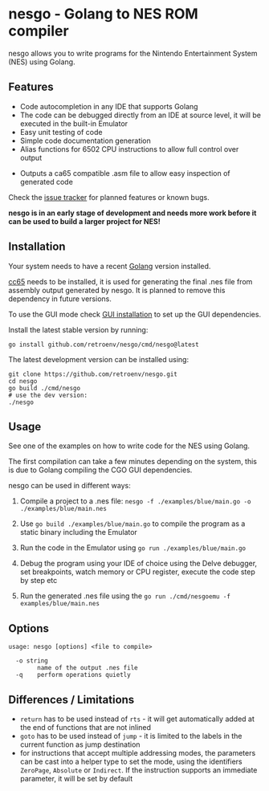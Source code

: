 # nesgo - Golang to NES ROM compiler

nesgo allows you to write programs for the Nintendo Entertainment System (NES) using Golang.

## Features

- Code autocompletion in any IDE that supports Golang
- The code can be debugged directly from an IDE at source level, it will be executed in the built-in Emulator
- Easy unit testing of code
- Simple code documentation generation
- Alias functions for 6502 CPU instructions to allow full control over output
* Outputs a ca65 compatible .asm file to allow easy inspection of generated code

Check the [issue tracker](https://github.com/retroenv/nesgo/issues?q=is%3Aissue+is%3Aopen+label%3Acompiler) for planned features or known bugs.

**nesgo is in an early stage of development and needs more work before it
can be used to build a larger project for NES!**

## Installation

Your system needs to have a recent [Golang](https://go.dev/) version installed.

[cc65](https://github.com/cc65/cc65) needs to be installed, it is used for generating
the final .nes file from assembly output generated by nesgo.
It is planned to remove this dependency in future versions.

To use the GUI mode check [GUI installation](https://github.com/retroenv/nesgo/blob/main/docs/gui.md) to set up the GUI dependencies.

Install the latest stable version by running:

```
go install github.com/retroenv/nesgo/cmd/nesgo@latest
```

The latest development version can be installed using:

```
git clone https://github.com/retroenv/nesgo.git
cd nesgo
go build ./cmd/nesgo
# use the dev version:
./nesgo  
```

## Usage

See one of the examples on how to write code for the NES using Golang.

The first compilation can take a few minutes depending on the system,
this is due to Golang compiling the CGO GUI dependencies.

nesgo can be used in different ways:

1. Compile a project to a .nes file:
   `nesgo -f ./examples/blue/main.go -o ./examples/blue/main.nes`

2. Use `go build ./examples/blue/main.go` to compile the program as a
   static binary including the Emulator

3. Run the code in the Emulator using `go run ./examples/blue/main.go`

4. Debug the program using your IDE of choice using the Delve debugger,
   set breakpoints, watch memory or CPU register, execute the code step by step etc

5. Run the generated .nes file using the `go run ./cmd/nesgoemu -f examples/blue/main.nes`

## Options

```
usage: nesgo [options] <file to compile>

  -o string
    	name of the output .nes file
  -q	perform operations quietly
```

## Differences / Limitations

* `return` has to be used instead of `rts` - it will get automatically
  added at the end of functions that are not inlined
* `goto` has to be used instead of `jump` - it is limited to the labels in the
  current function as jump destination
* for instructions that accept multiple addressing modes, the parameters can be
  cast into a helper type to set the mode, using the identifiers
  `ZeroPage`, `Absolute` or `Indirect`. If the instruction supports
  an immediate parameter, it will be set by default

